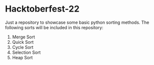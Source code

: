 # Hacktoberfest-22
Just a repository to showcase some basic python sorting methods.
The following sorts will be included in this repository:
1. Merge Sort
2. Quick Sort
3. Cycle Sort
4. Selection Sort
5. Heap Sort
